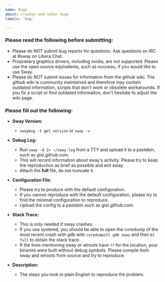 ```yaml
---
name: Bugs
about: Crashes and other bugs
labels: 'bug'

---
```


### Please read the following before submitting:
- Please do NOT submit bug reports for questions. Ask questions on IRC at #sway on Libera Chat.
- Proprietary graphics drivers, including nvidia, are not supported. Please use the open source equivalents, such as nouveau, if you would like to use Sway.
- Please do NOT submit issues for information from the github wiki. The github wiki is community maintained and therefore may contain outdated information, scripts that don't work or obsolete workarounds.
  If you fix a script or find outdated information, don't hesitate to adjust the wiki page.

### Please fill out the following:
- **Sway Version:**
  - `swaymsg -t get_version` or `sway -v`

- **Debug Log:**
  - Run `sway -d 2> ~/sway.log` from a TTY and upload it to a pastebin, such as gist.github.com.
  - This will record information about sway's activity. Please try to keep the reproduction as brief as possible and exit sway.
  - Attach the **full** file, do not truncate it.

- **Configuration File:**
  - Please try to produce with the default configuration.
  - If you cannot reproduce with the default configuration, please try to find the minimal configuration to reproduce.
  - Upload the config to a pastebin such as gist.github.com.

- **Stack Trace:**
  - This is only needed if sway crashes.
  - If you use systemd, you should be able to open the coredump of the most recent crash with gdb with
    `coredumpctl gdb sway` and then `bt full` to obtain the stack trace.
  - If the lines mentioning sway or wlroots have `??` for the location, your binaries were built without debug symbols. Please compile both sway and wlroots from source and try to reproduce.

- **Description:**
  - The steps you took in plain English to reproduce the problem.
